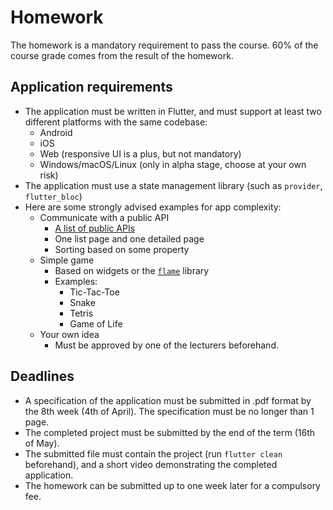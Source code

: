 
# Homework

The homework is a mandatory requirement to pass the course. 60% of the course grade comes from the result of the homework.

## Application requirements

- The application must be written in Flutter, and must support at least two different platforms with the same codebase:
  - Android
  - iOS
  - Web (responsive UI is a plus, but not mandatory)
  - Windows/macOS/Linux (only in alpha stage, choose at your own risk)
- The application must use a state management library (such as `provider`, `flutter_bloc`)
- Here are some strongly advised examples for app complexity:
    - Communicate with a public API
       - [A list of public APIs]([https://github.com/public-apis/public-apis](https://github.com/public-apis/public-apis))
       - One list page and one detailed page
       - Sorting based on some property
     - Simple game
       - Based on widgets or the [`flame`](https://pub.dev/packages/flame) library
       - Examples: 
           - Tic-Tac-Toe
           - Snake 
           - Tetris 
           - Game of Life
     - Your own idea
       - Must be approved by one of the lecturers beforehand.

## Deadlines

 - A specification of the application must be submitted in .pdf format by the 8th week (4th of April). The specification must be no longer than 1 page.
 - The completed project must be submitted by the end of the term (16th of May).
 - The submitted file must contain the project (run `flutter clean` beforehand), and a short video demonstrating the completed application.
 - The homework can be submitted up to one week later for a compulsory fee.
